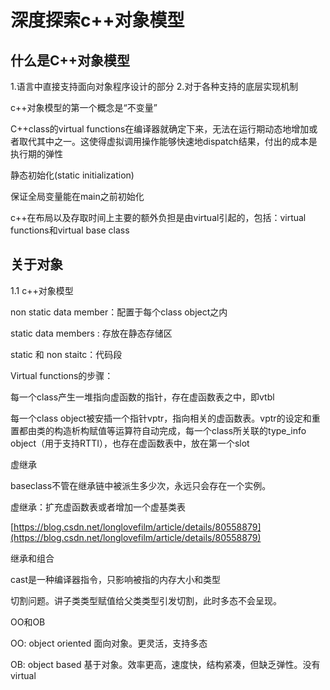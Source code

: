 # 深度探索c++对象模型

## 什么是C++对象模型

1.语言中直接支持面向对象程序设计的部分
2.对于各种支持的底层实现机制

c++对象模型的第一个概念是“不变量”

C++class的virtual functions在编译器就确定下来，无法在运行期动态地增加或者取代其中之一。这使得虚拟调用操作能够快速地dispatch结果，付出的成本是执行期的弹性

静态初始化(static initialization)

保证全局变量能在main之前初始化

c++在布局以及存取时间上主要的额外负担是由virtual引起的，包括：virtual functions和virtual base class

## 关于对象

1.1 c++对象模型

non static data member：配置于每个class object之内

static data members : 存放在静态存储区

static 和 non staitc：代码段

Virtual functions的步骤：

每一个class产生一堆指向虚函数的指针，存在虚函数表之中，即vtbl

每一个class object被安插一个指针vptr，指向相关的虚函数表。vptr的设定和重置都由类的构造析构赋值等运算符自动完成，每一个class所关联的type_info object（用于支持RTTI），也存在虚函数表中，放在第一个slot

虚继承

baseclass不管在继承链中被派生多少次，永远只会存在一个实例。

虚继承：扩充虚函数表或者增加一个虚基类表

[https://blog.csdn.net/longlovefilm/article/details/80558879](https://blog.csdn.net/longlovefilm/article/details/80558879)

继承和组合

cast是一种编译器指令，只影响被指的内存大小和类型

切割问题。讲子类类型赋值给父类类型引发切割，此时多态不会呈现。

OO和OB

OO: object oriented 面向对象。更灵活，支持多态

OB: object based 基于对象。效率更高，速度快，结构紧凑，但缺乏弹性。没有virtual
